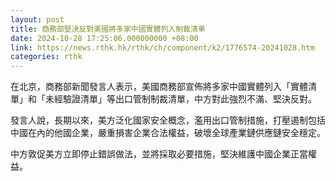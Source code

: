 ```yaml
---
layout: post
title: 商務部堅決反對美國將多家中國實體列入制裁清單
date: 2024-10-28 17:25:06.000000000 +08:00
link: https://news.rthk.hk/rthk/ch/component/k2/1776574-20241028.htm
categories: rthk
---
```


在北京，商務部新聞發言人表示，美國商務部宣佈將多家中國實體列入「實體清單」和「未經驗證清單」等出口管制制裁清單，中方對此強烈不滿、堅決反對。

發言人說，長期以來，美方泛化國家安全概念，濫用出口管制措施，打壓遏制包括中國在內的他國企業，嚴重損害企業合法權益，破壞全球產業鏈供應鏈安全穩定。

中方敦促美方立即停止錯誤做法，並將採取必要措施，堅決維護中國企業正當權益。
